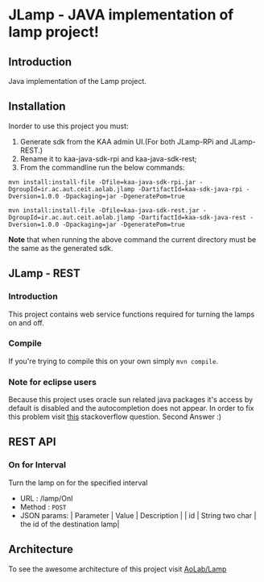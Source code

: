 # JLamp - JAVA implementation of lamp project!
## Introduction
Java implementation of the Lamp project.

## Installation
Inorder to use this project you must:  
1. Generate sdk from the KAA admin UI.(For both JLamp-RPi and JLamp-REST.)   
2. Rename it to kaa-java-sdk-rpi and kaa-java-sdk-rest;  
3. From the commandline run the below commands:  

```shell
mvn install:install-file -Dfile=kaa-java-sdk-rpi.jar -DgroupId=ir.ac.aut.ceit.aolab.jlamp -DartifactId=kaa-sdk-java-rpi -Dversion=1.0.0 -Dpackaging=jar -DgeneratePom=true
```

```shell
mvn install:install-file -Dfile=kaa-java-sdk-rest.jar -DgroupId=ir.ac.aut.ceit.aolab.jlamp -DartifactId=kaa-sdk-java-rest -Dversion=1.0.0 -Dpackaging=jar -DgeneratePom=true
```

**Note** that when running the above command the current directory must be the same as the generated sdk.

## JLamp - REST
### Introduction
This project contains web service functions required for turning the lamps on and off.

### Compile
If you're trying to compile this on your own simply `mvn compile`.

### Note for eclipse users
Because this project uses oracle sun related java packages it's access by default
is disabled and the autocompletion does not appear.
In order to fix this problem visit
[this](http://stackoverflow.com/questions/13155734/eclipse-cant-recognize-com-sun-net-httpserver-httpserver-package)
stackoverflow question. Second Answer :)

## REST API  
### On for Interval  
Turn the lamp on for the specified interval  
* URL : /lamp/OnI  
* Method : ```POST```
* JSON params:
| Parameter  | Value           | Description                   |
| id         | String two char | the id of the destination lamp|

## Architecture
To see the awesome architecture of this project visit [AoLab/Lamp](https://github.com/AoLab/Lamp) 
